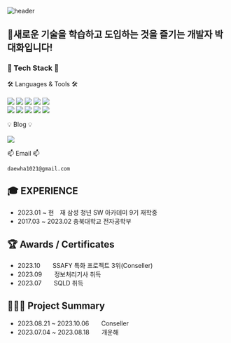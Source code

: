 ![header](https://capsule-render.vercel.app/api?type=waving&color=auto&height=300&section=header&text=daehwa's%20Portfolio&fontSize=80)

## 🛫새로운 기술을 학습하고 도입하는 것을 즐기는 개발자 박대화입니다!


### 📖 Tech Stack 📖
🛠 Languages & Tools 🛠 <br/><br/>
<img src="https://img.shields.io/badge/Spring%20Boot-green.svg?style=flat&logo=Spring%20Boot&logoColor=white"> 
<img src="https://img.shields.io/badge/hibernate-59666C.svg?style=flat&logo=hibernate&logoColor=white">
<img src="https://img.shields.io/badge/C++-00599C.svg?style=flat&logo=cplusplus&logoColor=white">
<img src="https://img.shields.io/badge/Java-4479A1.svg?style=flat">
<img src="https://img.shields.io/badge/OpenCV-5C3EE8.svg?style=flat&logo=opencv&logoColor=white"> <br/>
<img src="https://img.shields.io/badge/MySQL-4479A1.svg?style=flat&logo=mysql&logoColor=white"> 
<img src="https://img.shields.io/badge/Python-3776AB.svg?style=flat&logo=python&logoColor=white">
<img src="https://img.shields.io/badge/Docker-2496ED.svg?style=flat&logo=docker&logoColor=white">
<img src="https://img.shields.io/badge/git-F05032.svg?style=flat&logo=git&logoColor=white">
<img src="https://img.shields.io/badge/jira-0052CC.svg?style=flat&logo=jirasoftware&logoColor=white">

💡 Blog 💡 <br/><br/>
<img src="https://img.shields.io/badge/velog-20C997.svg?style=flat&logo=velog&logoColor=white">

📫 Email 📫 <br/>
```
daewha1021@gmail.com
```

## 🎓 EXPERIENCE
- 2023.01 ~ 현　재    삼성 청년 SW 아카데미 9기 재학중
- 2017.03 ~ 2023.02    충북대학교 전자공학부

## 🏆 Awards / Certificates
- 2023.10　　SSAFY 특화 프로젝트 3위(Conseller)
- 2023.09　　정보처리기사 취득
- 2023.07　　SQLD 취득

## 👨🏻‍💻 Project Summary
- 2023.08.21 ~ 2023.10.06　　Conseller
- 2023.07.04 ~ 2023.08.18　　개운해
